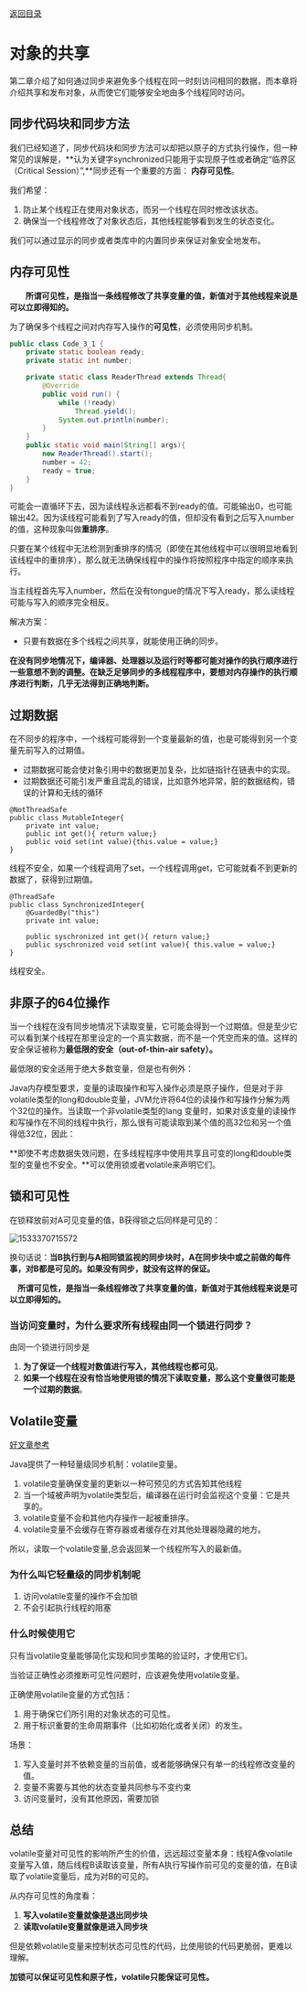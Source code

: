 [返回目录](/README.md)

# 对象的共享

第二章介绍了如何通过同步来避免多个线程在同一时刻访问相同的数据，而本章将介绍共享和发布对象，从而使它们能够安全地由多个线程同时访问。

## 同步代码块和同步方法

我们已经知道了，同步代码块和同步方法可以却把以原子的方式执行操作，但一种常见的误解是，**认为关键字synchronized只能用于实现原子性或者确定“临界区（Critical Session）”,**同步还有一个重要的方面： **内存可见性**。

我们希望：

1. 防止某个线程正在使用对象状态，而另一个线程在同时修改该状态。
2. 确保当一个线程修改了对象状态后，其他线程能够看到发生的状态变化。

我们可以通过显示的同步或者类库中的内置同步来保证对象安全地发布。

## 内存可见性

　　**所谓可见性，是指当一条线程修改了共享变量的值，新值对于其他线程来说是可以立即得知的。**

为了确保多个线程之间对内存写入操作的**可见性**，必须使用同步机制。

```java
public class Code_3_1 {
    private static boolean ready;
    private static int number;

    private static class ReaderThread extends Thread{
        @Override
        public void run() {
            while (!ready)
                Thread.yield();
            System.out.println(number);
        }
    }
    public static void main(String[] args){
        new ReaderThread().start();
        number = 42;
        ready = true;
    }
}
```

可能会一直循环下去，因为读线程永远都看不到ready的值。可能输出0，也可能输出42。因为读线程可能看到了写入ready的值，但却没有看到之后写入number的值，这种现象叫做**重排序**。

只要在某个线程中无法检测到重排序的情况（即使在其他线程中可以很明显地看到该线程中的重排序），那么就无法确保线程中的操作将按照程序中指定的顺序来执行。

当主线程首先写入number，然后在没有tongue的情况下写入ready，那么读线程可能与写入的顺序完全相反。

解决方案：

- 只要有数据在多个线程之间共享，就能使用正确的同步。

**在没有同步地情况下，编译器、处理器以及运行时等都可能对操作的执行顺序进行一些意想不到的调整。在缺乏足够同步的多线程程序中，要想对内存操作的执行顺序进行判断，几乎无法得到正确地判断。**

## 过期数据

在不同步的程序中，一个线程可能得到一个变量最新的值，也是可能得到另一个变量先前写入的过期值。

- 过期数据可能会使对象引用中的数据更加复杂，比如链指针在链表中的实现。
- 过期数据还可能引发严重且混乱的错误，比如意外地异常，脏的数据结构，错误的计算和无线的循环

```
@NotThreadSafe
public class MutableInteger{
    private int value;
    public int get(){ return value;}
    public void set(int value){this.value = value;}
}
```

线程不安全，如果一个线程调用了set，一个线程调用get，它可能就看不到更新的数据了，获得到过期值。

```
@ThreadSafe
public class SynchronizedInteger{
    @GuardedBy("this")
    private int value;
    
    public syschronized int get(){ return value;}
    public syschronized void set(int value){ this.value = value;}
}
```

线程安全。

## 非原子的64位操作

当一个线程在没有同步地情况下读取变量，它可能会得到一个过期值。但是至少它可以看到某个线程在那里设定的一个真实数据，而不是一个凭空而来的值。这样的安全保证被称为**最低限的安全（out-of-thin-air safety）。**

最低限的安全适用于绝大多数变量，但是也有例外：

Java内存模型要求，变量的读取操作和写入操作必须是原子操作，但是对于非volatile类型的long和double变量，JVM允许将64位的读操作和写操作分解为两个32位的操作。当读取一个非volatile类型的lang 变量时，如果对该变量的读操作和写操作在不同的线程中执行，那么很有可能读取到某个值的高32位和另一个值得低32位，因此：

**即使不考虑数据失效问题，在多线程程序中使用共享且可变的long和double类型的变量也不安全。**可以使用锁或者volatile来声明它们。

## 锁和可见性

在锁释放前对A可见变量的值，B获得锁之后同样是可见的：

![1533370715572](assets/1533370715572.png)



换句话说：**当B执行到与A相同锁监视的同步块时，A在同步块中或之前做的每件事，对B都是可见的。如果没有同步，就没有这样的保证。**

　**所谓可见性，是指当一条线程修改了共享变量的值，新值对于其他线程来说是可以立即得知的。** 

### 当访问变量时，为什么要求所有线程由同一个锁进行同步？

由同一个锁进行同步是

1. **为了保证一个线程对数值进行写入，其他线程也都可见**。
2. **如果一个线程在没有恰当地使用锁的情况下读取变量，那么这个变量很可能是一个过期的数据**。

## Volatile变量

[好文章参考](https://www.cnblogs.com/chengxiao/p/6528109.html)

Java提供了一种轻量级同步机制：volatile变量。

1. volatile变量确保变量的更新以一种可预见的方式告知其他线程
2. 当一个域被声明为volatile类型后，编译器在运行时会监视这个变量：它是共享的。
3. volatile变量不会和其他内存操作一起被重排序。
4. volatile变量不会缓存在寄存器或者缓存在对其他处理器隐藏的地方。

所以，读取一个volatile变量,总会返回某一个线程所写入的最新值。

### 为什么叫它轻量级的同步机制呢

1. 访问volatile变量的操作不会加锁
2. 不会引起执行线程的阻塞

### 什么时候使用它

只有当volatile变量能够简化实现和同步策略的验证时，才使用它们。

当验证正确性必须推断可见性问题时，应该避免使用volatile变量。

正确使用volatile变量的方式包括：

1. 用于确保它们所引用的对象状态的可见性。
2. 用于标识重要的生命周期事件（比如初始化或者关闭）的发生。

场景：

1. 写入变量时并不依赖变量的当前值，或者能够确保只有单一的线程修改变量的值。
2. 变量不需要与其他的状态变量共同参与不变约束
3. 访问变量时，没有其他原因，需要加锁

## 总结

volatile变量对可见性的影响所产生的价值，远远超过变量本身：线程A像volatile变量写入值，随后线程B读取该变量，所有A执行写操作前可见的变量的值，在B读取了volatile变量后，成为对B的可见的。

从内存可见性的角度看：

1. **写入volatile变量就像是退出同步块**
2. **读取volatile变量就像是进入同步块**

但是依赖volatile变量来控制状态可见性的代码，比使用锁的代码更脆弱，更难以理解。



**加锁可以保证可见性和原子性，volatile只能保证可见性。**